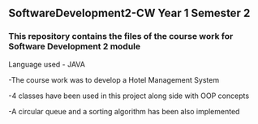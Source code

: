 ## SoftwareDevelopment2-CW Year 1 Semester 2

### This repository contains the files of the course work for Software Development 2 module

Language used - JAVA

  -The course work was to develop a Hotel Management System 
  
  -4 classes have been used in this project along side with OOP concepts 
  
  -A circular queue and a sorting algorithm has been also implemented
